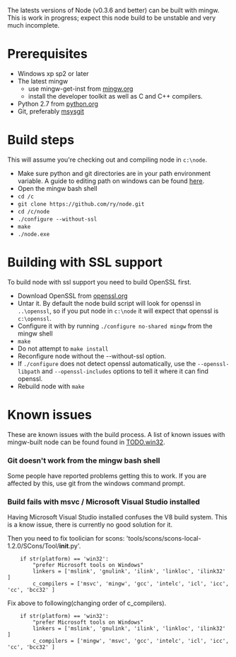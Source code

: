 The latests versions of Node (v0.3.6 and better) can be built with mingw. This is work in progress; expect this node build to be unstable and very much incomplete.

# Prerequisites

* Windows xp sp2 or later
* The latest mingw
  * use mingw-get-inst from [mingw.org](http://www.mingw.org/wiki/InstallationHOWTOforMinGW)
  * install the developer toolkit as well as C and C++ compilers.
* Python 2.7 from [python.org](http://www.python.org/download/)
* Git, preferably [msysgit](http://code.google.com/p/msysgit/)

# Build steps

This will assume you're checking out and compiling node in `c:\node`.

* Make sure python and git directories are in your path environment variable. 
  A guide to editing path on windows can be found [here](http://www.java.com/en/download/help/path.xml).
* Open the mingw bash shell
* `cd /c`
* `git clone https://github.com/ry/node.git`
* `cd /c/node`
* `./configure --without-ssl`
* `make`
* `./node.exe`

# Building with SSL support

To build node with ssl support you need to build OpenSSL first.

* Download OpenSSL from [openssl.org](http://www.openssl.org/source/)
* Untar it. By default the node build script will look for openssl in `..\openssl`, so if you put node in `c:\node` it will expect that openssl is `c:\openssl`.
* Configure it with by running `./configure no-shared mingw` from the mingw shell
* `make`
* Do not attempt to `make install`
* Reconfigure node without the --without-ssl option. 
* If `./configure` does not detect openssl automatically, use the `--openssl-libpath` and `--openssl-includes` options to tell it where it can find openssl.
* Rebuild node with `make`

# Known issues

These are known issues with the build process. A list of known issues with mingw-built node can be found found in [TODO.win32](https://github.com/ry/node/raw/master/TODO.win32).

### Git doesn't work from the mingw bash shell
Some people have reported problems getting this to work. If you are affected by this, use git from the windows command prompt.

### Build fails with msvc / Microsoft Visual Studio installed
Having Microsoft Visual Studio installed confuses the V8 build system. This is a know issue, there is currently no good solution for it.

Then you need to fix toolician for scons: 'tools/scons/scons-local-1.2.0/SCons/Tool/__init__.py'.

        if str(platform) == 'win32':
            "prefer Microsoft tools on Windows"
            linkers = ['mslink', 'gnulink', 'ilink', 'linkloc', 'ilink32' ]
            c_compilers = ['msvc', 'mingw', 'gcc', 'intelc', 'icl', 'icc', 'cc', 'bcc32' ]

Fix above to following(changing order of c_compilers).

        if str(platform) == 'win32':
            "prefer Microsoft tools on Windows"
            linkers = ['mslink', 'gnulink', 'ilink', 'linkloc', 'ilink32' ]
            c_compilers = ['mingw', 'msvc', 'gcc', 'intelc', 'icl', 'icc', 'cc', 'bcc32' ]